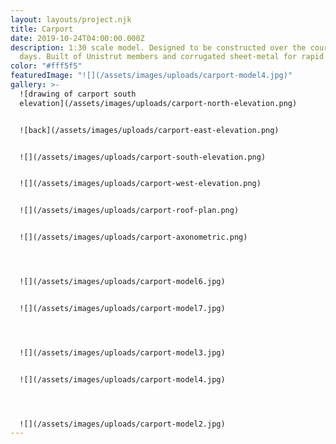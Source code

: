 ```yaml
---
layout: layouts/project.njk
title: Carport
date: 2019-10-24T04:00:00.000Z
description: 1:30 scale model. Designed to be constructed over the course of two
  days. Built of Unistrut members and corrugated sheet-metal for rapid assembly.
color: "#fff5f5"
featuredImage: "![](/assets/images/uploads/carport-model4.jpg)"
gallery: >-
  ![drawing of carport south
  elevation](/assets/images/uploads/carport-north-elevation.png)


  ![back](/assets/images/uploads/carport-east-elevation.png)


  ![](/assets/images/uploads/carport-south-elevation.png)


  ![](/assets/images/uploads/carport-west-elevation.png)


  ![](/assets/images/uploads/carport-roof-plan.png)


  ![](/assets/images/uploads/carport-axonometric.png)




  ![](/assets/images/uploads/carport-model6.jpg)


  ![](/assets/images/uploads/carport-model7.jpg)




  ![](/assets/images/uploads/carport-model3.jpg)


  ![](/assets/images/uploads/carport-model4.jpg)




  ![](/assets/images/uploads/carport-model2.jpg)
---
```

